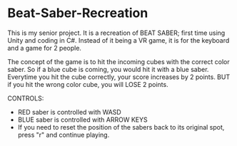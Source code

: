 # Beat-Saber-Recreation
This is my senior project. It is a recreation of BEAT SABER; first time using Unity and coding in C#.
Instead of it being a VR game, it is for the keyboard and a game for 2 people. 

The concept of the game is to hit the incoming cubes with the correct color saber. So if a blue cube is coming, you would hit it with a blue saber. Everytime you hit the cube correctly, your score increases by 2 points. BUT if you hit the wrong color cube, you will LOSE 2 points. 

CONTROLS:
- RED saber is controlled with WASD
- BLUE saber is controlled with ARROW KEYS
- If you need to reset the position of the sabers back to its original spot, press "r" and continue playing.
